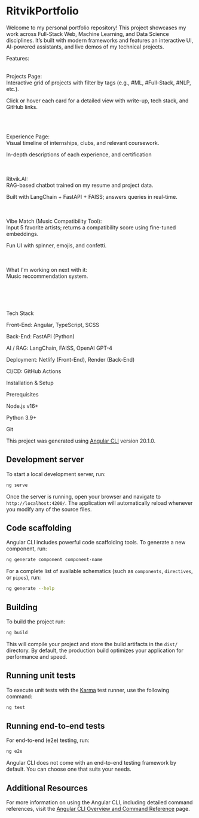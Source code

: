# RitvikPortfolio

Welcome to my personal portfolio repository! This project showcases my work across Full-Stack Web, Machine Learning, and Data Science disciplines. It’s built with modern frameworks and features an interactive UI, AI-powered assistants, and live demos of my technical projects.

Features:

<br>
Projects Page:
<br>
Interactive grid of projects with filter  by tags (e.g., #ML, #Full-Stack, #NLP, etc.).

Click or hover each card for a detailed view with write-up, tech stack, and GitHub links.

<br><br>

Experience Page:
<br>
Visual timeline of internships, clubs, and relevant coursework.

In-depth descriptions of each experience, and certification

<br><br>
Ritvik.AI:
<br>
RAG-based chatbot trained on my resume and project data.

Built with LangChain + FastAPI + FAISS; answers queries in real-time.

<br><br>
Vibe Match (Music Compatibility Tool):
<br>
Input 5 favorite artists; returns a compatibility score using fine-tuned embeddings.

Fun UI with spinner, emojis, and confetti.

<br><br>
What I'm working on next with it: <br>
Music reccommendation system.


<br><br><br><br>
Tech Stack

Front-End: Angular, TypeScript, SCSS

Back-End: FastAPI (Python)

AI / RAG: LangChain, FAISS, OpenAI GPT-4

Deployment: Netlify (Front-End), Render (Back-End)

CI/CD: GitHub Actions

Installation & Setup

Prerequisites

Node.js v16+

Python 3.9+


Git


This project was generated using [Angular CLI](https://github.com/angular/angular-cli) version 20.1.0.

## Development server

To start a local development server, run:

```bash
ng serve
```

Once the server is running, open your browser and navigate to `http://localhost:4200/`. The application will automatically reload whenever you modify any of the source files.

## Code scaffolding

Angular CLI includes powerful code scaffolding tools. To generate a new component, run:

```bash
ng generate component component-name
```

For a complete list of available schematics (such as `components`, `directives`, or `pipes`), run:

```bash
ng generate --help
```

## Building

To build the project run:

```bash
ng build
```

This will compile your project and store the build artifacts in the `dist/` directory. By default, the production build optimizes your application for performance and speed.

## Running unit tests

To execute unit tests with the [Karma](https://karma-runner.github.io) test runner, use the following command:

```bash
ng test
```

## Running end-to-end tests

For end-to-end (e2e) testing, run:

```bash
ng e2e
```

Angular CLI does not come with an end-to-end testing framework by default. You can choose one that suits your needs.

## Additional Resources

For more information on using the Angular CLI, including detailed command references, visit the [Angular CLI Overview and Command Reference](https://angular.dev/tools/cli) page.
